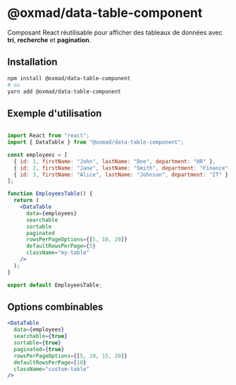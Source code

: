 # @oxmad/data-table-component

Composant React réutilisable pour afficher des tableaux de données avec **tri**, **recherche** et **pagination**.

## Installation

```bash
npm install @oxmad/data-table-component
# ou
yarn add @oxmad/data-table-component
```

## Exemple d'utilisation


```jsx

import React from "react";
import { DataTable } from "@oxmad/data-table-component";

const employees = [
  { id: 1, firstName: "John", lastName: "Doe", department: "HR" },
  { id: 2, firstName: "Jane", lastName: "Smith", department: "Finance" },
  { id: 3, firstName: "Alice", lastName: "Johnson", department: "IT" },
];

function EmployeesTable() {
  return (
    <DataTable
      data={employees}
      searchable
      sortable
      paginated
      rowsPerPageOptions={[5, 10, 20]}
      defaultRowsPerPage={5}
      className="my-table"
    />
  );
}

export default EmployeesTable;
```
## Options combinables

```jsx
<DataTable
  data={employees}
  searchable={true}
  sortable={true}
  paginated={true}
  rowsPerPageOptions={[5, 10, 15, 20]}
  defaultRowsPerPage={10}
  className="custom-table"
/>
```
